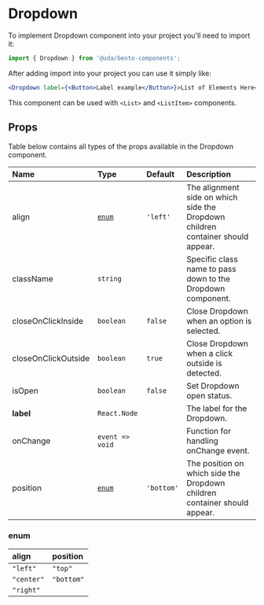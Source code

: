 # Dropdown

To implement Dropdown component into your project you'll need to import it:

```jsx
import { Dropdown } from '@uda/bento-components';
```

After adding import into your project you can use it simply like:

```jsx
<Dropdown label={<Button>Label example</Button>}>List of Elements Here</Dropdown>
```

This component can be used with `<List>` and `<ListItem>` components.

## Props

Table below contains all types of the props available in the Dropdown component.

| Name                | Type            | Default    | Description                                                                     |
| :------------------ | :-------------- | :--------- | :------------------------------------------------------------------------------ |
| align               | [`enum`](#enum) | `'left'`   | The alignment side on which side the Dropdown children container should appear. |  |
| className           | `string`        |            | Specific class name to pass down to the Dropdown component.                     |
| closeOnClickInside  | `boolean`       | `false`    | Close Dropdown when an option is selected.                                      |
| closeOnClickOutside | `boolean`       | `true`     | Close Dropdown when a click outside is detected.                                |
| isOpen              | `boolean`       | `false`    | Set Dropdown open status.                                                       |
| **label**           | `React.Node`    |            | The label for the Dropdown.                                                     |
| onChange            | `event => void` |            | Function for handling onChange event.                                           |
| position            | [`enum`](#enum) | `'bottom'` | The position on which side the Dropdown children container should appear.       |

### enum

| align      | position   |
| :--------- | :--------- |
| `"left"`   | `"top"`    |
| `"center"` | `"bottom"` |
| `"right"`  |
